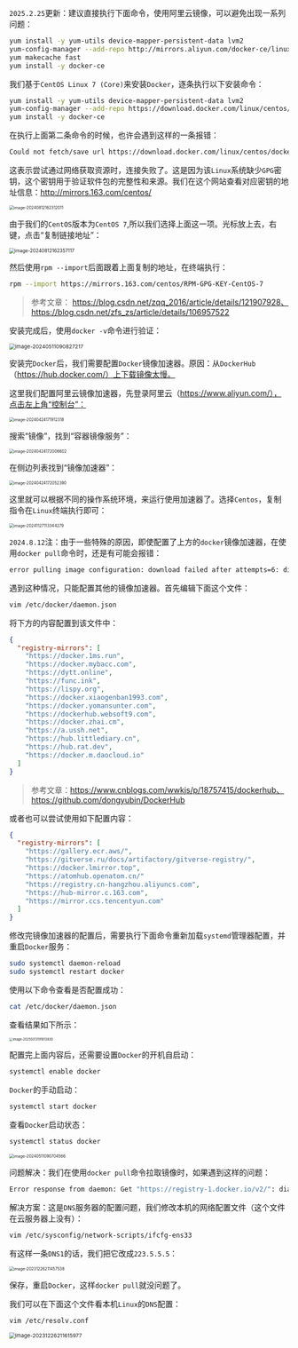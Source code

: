 `2025.2.25`更新：建议直接执行下面命令，使用阿里云镜像，可以避免出现一系列问题：

```sh
yum install -y yum-utils device-mapper-persistent-data lvm2
yum-config-manager --add-repo http://mirrors.aliyun.com/docker-ce/linux/centos/docker-ce.repo
yum makecache fast
yum install -y docker-ce
```

我们基于`CentOS Linux 7 (Core)`来安装`Docker`，逐条执行以下安装命令：

```sh
yum install -y yum-utils device-mapper-persistent-data lvm2
yum-config-manager --add-repo https://download.docker.com/linux/centos/docker-ce.repo
yum install -y docker-ce
```

在执行上面第二条命令的时候，也许会遇到这样的一条报错：

```sh
Could not fetch/save url https://download.docker.com/linux/centos/docker-ce.repo to file /etc/yum.repos.d/docker-ce.repo: [Errno 14] curl#7 - "Failed to connect to 2600:9000:215a:ae00:3:db06:4200:93a1: 网络不可达"
```

这表示尝试通过网络获取资源时，连接失败了。这是因为该`Linux`系统缺少`GPG`密钥，这个密钥用于验证软件包的完整性和来源。我们在这个网站查看对应密钥的地址信息：http://mirrors.163.com/centos/

<img src="image/image-20240812162312011.png" alt="image-20240812162312011" style="zoom:50%;" />

由于我们的`CentOS`版本为`CentOS 7`,所以我们选择上面这一项。光标放上去，右键，点击“复制链接地址”：

<img src="image/image-20240812162357117.png" alt="image-20240812162357117" style="zoom:60%;" />

然后使用`rpm --import`后面跟着上面复制的地址，在终端执行：

```sh
rpm --import https://mirrors.163.com/centos/RPM-GPG-KEY-CentOS-7
```

> 参考文章：
> https://blog.csdn.net/zqq_2016/article/details/121907928、https://blog.csdn.net/zfs_zs/article/details/106957522

安装完成后，使用`docker -v`命令进行验证：

<img src="image/image-20240511090827217.png" alt="image-20240511090827217" style="zoom:67%;" />

安装完`Docker`后，我们需要配置`Docker`镜像加速器。原因：从`DockerHub`（https://hub.docker.com/）上下载镜像太慢。

这里我们配置阿里云镜像加速器，先登录阿里云（https://www.aliyun.com/），点击左上角“控制台”：

<img src="image/image-20240424171912318.png" alt="image-20240424171912318" style="zoom:50%;" />

搜索“镜像”，找到“容器镜像服务”：

<img src="image/image-20240424172006602.png" alt="image-20240424172006602" style="zoom:50%;" />

在侧边列表找到“镜像加速器”：

<img src="image/image-20240424172052390.png" alt="image-20240424172052390" style="zoom:50%;" />

这里就可以根据不同的操作系统环境，来运行使用加速器了。选择`Centos`，复制指令在`Linux`终端执行即可：

<img src="image/image-20241127113344279.png" alt="image-20241127113344279" style="zoom:50%;" />

`2024.8.12`注：由于一些特殊的原因，即使配置了上方的`docker`镜像加速器，在使用`docker pull`命令时，还是有可能会报错：

```sh
error pulling image configuration: download failed after attempts=6: dial tcp 31.13.81.4:443: connect: connection refused
```

遇到这种情况，只能配置其他的镜像加速器。首先编辑下面这个文件：

```sh
vim /etc/docker/daemon.json
```

将下方的内容配置到该文件中：

```json
{
  "registry-mirrors": [
    "https://docker.1ms.run",
    "https://docker.mybacc.com",
    "https://dytt.online",
    "https://func.ink",
    "https://lispy.org",
    "https://docker.xiaogenban1993.com",
    "https://docker.yomansunter.com",
    "https://dockerhub.websoft9.com",
    "https://docker.zhai.cm",
    "https://a.ussh.net",
    "https://hub.littlediary.cn",
    "https://hub.rat.dev",
    "https://docker.m.daocloud.io"
  ]
}
```

> 参考文章：https://www.cnblogs.com/wwkjs/p/18757415/dockerhub、https://github.com/dongyubin/DockerHub

或者也可以尝试使用如下配置内容：

```json
{
  "registry-mirrors": [
    "https://gallery.ecr.aws/",
    "https://gitverse.ru/docs/artifactory/gitverse-registry/",
    "https://docker.lmirror.top",
    "https://atomhub.openatom.cn/"
    "https://registry.cn-hangzhou.aliyuncs.com",
    "https://hub-mirror.c.163.com",
    "https://mirror.ccs.tencentyun.com"
  ]
}
```

修改完镜像加速器的配置后，需要执行下面命令重新加载`systemd`管理器配置，并重启`Docker`服务：

```sh
sudo systemctl daemon-reload
sudo systemctl restart docker
```

使用以下命令查看是否配置成功：

```sh
cat /etc/docker/daemon.json
```

查看结果如下所示：

<img src="image/image-20250313191813830.png" alt="image-20250313191813830" style="zoom:40%;" />

配置完上面内容后，还需要设置`Docker`的开机自启动：

```bash
systemctl enable docker
```

`Docker`的手动启动：

```sh
systemctl start docker
```

查看`Docker`启动状态：

```sh
systemctl status docker
```

<img src="image/image-20240511090704566.png" alt="image-20240511090704566" style="zoom:50%;" />

问题解决：我们在使用`docker pull`命令拉取镜像时，如果遇到这样的问题：

```sh
Error response from daemon: Get "https://registry-1.docker.io/v2/": dial tcp: lookup registry-1.docker.io on 10.40.18.2:53: server misbehaving
```

解决方案：这是`DNS`服务器的配置问题，我们修改本机的网络配置文件（这个文件在云服务器上没有）：

```bash
vim /etc/sysconfig/network-scripts/ifcfg-ens33
```

有这样一条`DNS1`的话，我们把它改成`223.5.5.5`：

<img src="image/image-20231226211457538.png" alt="image-20231226211457538" style="zoom:50%;" />

保存，重启`Docker`，这样`docker pull`就没问题了。

我们可以在下面这个文件看本机`Linux`的`DNS`配置：

```bash
vim /etc/resolv.conf
```

<img src="image/image-20231226211615977.png" alt="image-20231226211615977" style="zoom:67%;" />

